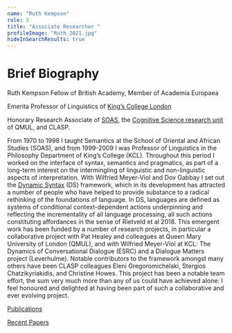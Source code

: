 ```yaml
---
name: "Ruth Kempson"
role: 3 
title: "Associate Researcher "
profileImage: "Ruth_2021.jpg"
hideInSearchResults: true
---
```


# Brief Biography

Ruth Kempson Fellow of British Academy, Member of Academia Europaea

Emerita Professor of Linguistics of [King’s College London](https://www.kcl.ac.uk/)

Honorary Research Associate of  [SOAS](https://www.soas.ac.uk/linguistics/staff/), the [Cognitive Science research unit](http://cogsci.eecs.qmul.ac.uk/) of QMUL, and CLASP.  

From 1970 to 1998 I taught Semantics at the School of Oriental and African Studies (SOAS), and from 1999-2009 I was Professor of Linguistics in the Philosophy Department of King’s College (KCL).  Throughout this period I worked on the interface of syntax, semantics and pragmatics, as part of a long-term interest on the intermingling of linguistic and non-linguistic aspects of interpretation. With Wilfried Meyer-Viol and Dov Gabbay I set out the [Dynamic Syntax](http://www.dynamicsyntax.org) (DS) framework, which  in its development has attracted a number of people who have helped to provide substance to a radical rethinking of the foundations of language.  In DS, languages are defined as systems of conditional context-dependent actions underpinning and reflecting the incrementality of all language processing, all such actions constituting affordances in the sense of Rietveld et al 2018.  This emergent work has been funded by a number of research projects, in particular a collaborative project with  Pat Healey  and colleagues at Queen Mary University of London (QMUL), and with Wilfried Meyer-Viol at KCL:   The Dynamics of Conversational Dialogue (ESRC) and a Dialogue Matters project (Leverhulme).   Notable contributors to the framework amongst many others have been CLASP colleagues Eleni Gregoromichelaki, Stergios Chatzikyriakidis, and Christine Howes.  This project has been a notable team effort, the sum very much more than any of us could have achieved alone:  I feel honoured and delighted at having been part of such a collaborative and ever evolving project.

[Publications](../publications)

[Recent Papers](../papers)
